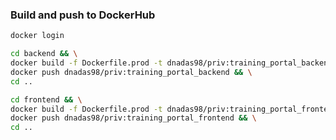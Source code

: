 ### Build and push to DockerHub
```Bash
docker login
```
```Bash
cd backend && \
docker build -f Dockerfile.prod -t dnadas98/priv:training_portal_backend . && \
docker push dnadas98/priv:training_portal_backend && \
cd ..
```
```Bash
cd frontend && \
docker build -f Dockerfile.prod -t dnadas98/priv:training_portal_frontend . && \
docker push dnadas98/priv:training_portal_frontend && \
cd ..
```